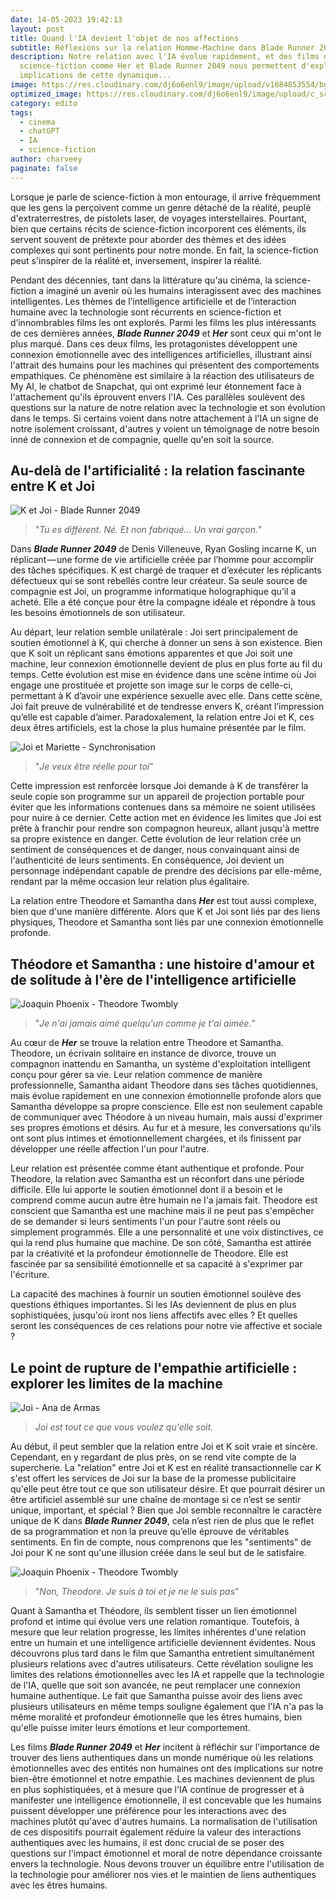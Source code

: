 ```yaml
---
date: 14-05-2023 19:42:13
layout: post
title: Quand l'IA devient l'objet de nos affections
subtitle: Réflexions sur la relation Homme-Machine dans Blade Runner 2049 et Her
description: Notre relation avec l'IA évolue rapidement, et des films de
  science-fiction comme Her et Blade Runner 2049 nous permettent d'explorer les
  implications de cette dynamique...
image: https://res.cloudinary.com/dj6o6enl9/image/upload/v1684853554/bg-4.jpg
optimized_image: https://res.cloudinary.com/dj6o6enl9/image/upload/c_scale,w_600/v1684853554/bg-4.jpg
category: edito
tags:
  - cinema
  - chatGPT
  - IA
  - science-fiction
author: charveey
paginate: false
---
```

Lorsque je parle de science-fiction à mon entourage, il arrive fréquemment que les gens la perçoivent comme un genre détaché de la réalité, peuplé d'extraterrestres, de pistolets laser, de voyages interstellaires. Pourtant, bien que certains récits de science-fiction incorporent ces éléments, ils servent souvent de prétexte pour aborder des thèmes et des idées complexes qui sont pertinents pour notre monde. En fait, la science-fiction peut s'inspirer de la réalité et, inversement, inspirer la réalité.

Pendant des décennies, tant dans la littérature qu'au cinéma, la science-fiction a imaginé un avenir où les humains interagissent avec des machines intelligentes. Les thèmes de l’intelligence artificielle et de l’interaction humaine avec la technologie sont récurrents en science-fiction et d’innombrables films les ont explorés. Parmi les films les plus intéressants de ces dernières années, ***Blade Runner 2049*** et ***Her*** sont ceux qui m'ont le plus marqué. Dans ces deux films, les protagonistes développent une connexion émotionnelle avec des intelligences artificielles, illustrant ainsi l'attrait des humains pour les machines qui présentent des comportements empathiques. Ce phénomène est similaire à la réaction des utilisateurs de My AI, le chatbot de Snapchat, qui ont exprimé leur étonnement face à l'attachement qu'ils éprouvent envers l'IA. Ces parallèles soulèvent des questions sur la nature de notre relation avec la technologie et son évolution dans le temps. Si certains voient dans notre attachement à l'IA un signe de notre isolement croissant, d'autres y voient un témoignage de notre besoin inné de connexion et de compagnie, quelle qu'en soit la source. 

## Au-delà de l'artificialité : la relation fascinante entre K et Joi

![K et Joi - Blade Runner 2049](https://res.cloudinary.com/dj6o6enl9/image/upload/v1684854572/ia.jpg)

> "*Tu es différent. Né. Et non fabriqué... Un vrai garçon.*"

Dans ***Blade Runner 2049*** de Denis Villeneuve, Ryan Gosling incarne K, un réplicant — une forme de vie artificielle créée par l’homme pour accomplir des tâches spécifiques. K est chargé de traquer et d’exécuter les réplicants défectueux qui se sont rebellés contre leur créateur. Sa seule source de compagnie est Joi, un programme informatique holographique qu’il a acheté. Elle a été conçue pour être la compagne idéale et répondre à tous les besoins émotionnels de son utilisateur. 

Au départ, leur relation semble unilatérale : Joi sert principalement de soutien émotionnel à K, qui cherche à donner un sens à son existence. Bien que K soit un réplicant sans émotions apparentes et que Joi soit une machine, leur connexion émotionnelle devient de plus en plus forte au fil du temps. Cette évolution est mise en évidence dans une scène intime où Joi engage une prostituée et projette son image sur le corps de celle-ci, permettant à K d’avoir une expérience sexuelle avec elle. Dans cette scène, Joi fait preuve de vulnérabilité et de tendresse envers K, créant l’impression qu’elle est capable d’aimer. Paradoxalement, la relation entre Joi et K, ces deux êtres artificiels, est la chose la plus humaine présentée par le film.

![Joi et Mariette - Synchronisation](https://res.cloudinary.com/dj6o6enl9/image/upload/v1684854572/ia-2.jpg)

> "*Je veux être réelle pour toi*"

Cette impression est renforcée lorsque Joi demande à K de transférer la seule copie son programme sur un appareil de projection portable pour éviter que les informations contenues dans sa mémoire ne soient utilisées pour nuire à ce dernier. Cette action met en évidence les limites que Joi est prête à franchir pour rendre son compagnon heureux, allant jusqu'à mettre sa propre existence en danger. Cette évolution de leur relation crée un sentiment de conséquences et de danger, nous convainquant ainsi de l'authenticité de leurs sentiments. En conséquence, Joi devient un personnage indépendant capable de prendre des décisions par elle-même, rendant par la même occasion leur relation plus égalitaire.

La relation entre Theodore et Samantha dans ***Her*** est tout aussi complexe, bien que d'une manière différente. Alors que K et Joi sont liés par des liens physiques, Theodore et Samantha sont liés par une connexion émotionnelle profonde.

## Théodore et Samantha : une histoire d'amour et de solitude à l'ère de l'intelligence artificielle

![Joaquin Phoenix - Theodore Twombly](https://res.cloudinary.com/dj6o6enl9/image/upload/v1684854572/ia-3.jpg)

> "*Je n'ai jamais aimé quelqu'un comme je t'ai aimée.*"

Au cœur de ***Her*** se trouve la relation entre Theodore et Samantha. Theodore, un écrivain solitaire en instance de divorce, trouve un compagnon inattendu en Samantha, un système d'exploitation intelligent conçu pour gérer sa vie. Leur relation commence de manière professionnelle, Samantha aidant Theodore dans ses tâches quotidiennes, mais évolue rapidement en une connexion émotionnelle profonde alors que Samantha développe sa propre conscience. Elle est non seulement capable de communiquer avec Théodore à un niveau humain, mais aussi d'exprimer ses propres émotions et désirs. Au fur et à mesure, les conversations qu'ils ont sont plus intimes et émotionnellement chargées, et ils finissent par développer une réelle affection l'un pour l'autre. 

Leur relation est présentée comme étant authentique et profonde. Pour Theodore, la relation avec Samantha est un réconfort dans une période difficile.  Elle lui apporte le soutien émotionnel dont il a besoin et le comprend comme aucun autre être humain ne l'a jamais fait. Theodore est conscient que Samantha est une machine mais il ne peut pas s'empêcher de se demander si leurs sentiments l'un pour l'autre sont réels ou simplement programmés. Elle a une personnalité et une voix distinctives, ce qui la rend plus humaine que machine. De son côté, Samantha est attirée par la créativité et la profondeur émotionnelle de Theodore. Elle est fascinée par sa sensibilité émotionnelle et sa capacité à s'exprimer par l'écriture.

La capacité des machines à fournir un soutien émotionnel soulève des questions éthiques importantes. Si les IAs deviennent de plus en plus sophistiquées, jusqu'où iront nos liens affectifs avec elles ? Et quelles seront les conséquences de ces relations pour notre vie affective et sociale ? 

## Le point de rupture de l'empathie artificielle : explorer les limites de la machine

![Joi - Ana de Armas](https://res.cloudinary.com/dj6o6enl9/image/upload/v1684854572/ia-4.jpg)

> *Joi est tout ce que vous voulez qu'elle soit.*

Au début, il peut sembler que la relation entre Joi et K soit vraie et sincère. Cependant, en y regardant de plus près, on se rend vite compte de la supercherie. La "relation" entre Joi et K est en réalité transactionnelle car K s'est offert les services de Joi sur la base de la promesse publicitaire qu'elle peut être tout ce que son utilisateur désire. Et que pourrait désirer un être artificiel assemblé sur une chaîne de montage si ce n’est se sentir unique, important, et spécial ? Bien que Joi semble reconnaître le caractère unique de K dans ***Blade Runner 2049***, cela n’est rien de plus que le reflet de sa programmation et non la preuve qu’elle éprouve de véritables sentiments. En fin de compte, nous comprenons que les "sentiments" de Joi pour K ne sont qu'une illusion créée dans le seul but de le satisfaire.

![Joaquin Phoenix - Theodore Twombly](https://res.cloudinary.com/dj6o6enl9/image/upload/v1684854572/ia-5.jpg)

> "*Non, Theodore. Je suis à toi et je ne le suis pas*"

Quant à Samantha et Théodore, ils semblent tisser un lien émotionnel profond et intime qui évolue vers une relation romantique. Toutefois, à mesure que leur relation progresse, les limites inhérentes d'une relation entre un humain et une intelligence artificielle deviennent évidentes. Nous découvrons plus tard dans le film que Samantha entretient simultanément plusieurs relations avec d'autres utilisateurs. Cette révélation souligne les limites des relations émotionnelles avec les IA et rappelle que la technologie de l'IA, quelle que soit son avancée, ne peut remplacer une connexion humaine authentique. Le fait que Samantha puisse avoir des liens avec plusieurs utilisateurs en même temps souligne également que l'IA n'a pas la même moralité et profondeur émotionnelle que les êtres humains, bien qu'elle puisse imiter leurs émotions et leur comportement.

Les films ***Blade Runner 2049*** et ***Her*** incitent à réfléchir sur l'importance de trouver des liens authentiques dans un monde numérique où les relations émotionnelles avec des entités non humaines ont des implications sur notre bien-être émotionnel et notre empathie. Les machines deviennent de plus en plus sophistiquées, et à mesure que l'IA continue de progresser et à manifester une intelligence émotionnelle, il est concevable que les humains puissent développer une préférence pour les interactions avec des machines plutôt qu'avec d'autres humains. La normalisation de l'utilisation de ces dispositifs pourrait également réduire la valeur des interactions authentiques avec les humains, il est donc crucial de se poser des questions sur l'impact émotionnel et moral de notre dépendance croissante envers la technologie. Nous devons trouver un équilibre entre l'utilisation de la technologie pour améliorer nos vies et le maintien de liens authentiques avec les êtres humains.